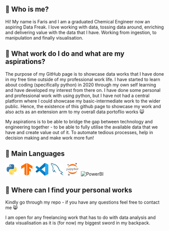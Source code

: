 ## :cowboy_hat_face: Who is me?
Hi! My name is Faris and I am a graduated Chemical Engineer now an aspiring Data Freak. I love working with data, tossing data around, enriching and delivering value with the data that I have. Working from ingestion, to manipulation and finally visualisation. 

## :exploding_head: What work do I do and what are my aspirations?
The purpose of my GitHub page is to showcase data works that I have done in my free time outside of my professional work life. I have started to learn about coding (specifically python) in 2020 through my own self learning and have developed my interest from there on. I have done some personal and professional work with using python, but I have not had a central platform where I could showcase my basic-intermediate work to the wider public. Hence, the existence of this github page to showcase my work and also acts as an extension arm to my overall data portoflio works :smiley_cat:

My aspirations is to be able to bridge the gap between technology and engineering together - to be able to fully utilise the available data that we have and create value out of it. To automate tedious processes, help in decision making and make work more fun!

## :robot: Main Languages
<div>
  <img src="https://github.com/devicons/devicon/blob/master/icons/python/python-original.svg" title="Python" alt="Python" width="40" height="40"/>&nbsp;
  <img src="https://github.com/devicons/devicon/blob/master/icons/tensorflow/tensorflow-original.svg" title="Tensorflow" alt="Tensorflow" width="40" height="40"/>&nbsp;
  <img src="https://github.com/devicons/devicon/blob/master/icons/vscode/vscode-original.svg" title="VSCode" alt="VSCode" width="40" height="40"/>&nbsp;
  <img src="https://github.com/devicons/devicon/blob/master/icons/mysql/mysql-original.svg" title="MYSQL" alt="MYSQL" width="40" height="40"/>&nbsp;
  <img src="https://github.com/devicons/devicon/blob/master/icons/jupyter/jupyter-original-wordmark.svg" title="Jupyter" alt="Jupyter" width="40" height="40"/>&nbsp;
  <img src="https://github.com/microsoft/PowerBI-Icons/blob/main/SVG/Power-BI.svg" title="PowerBI" alt="PowerBI" width="40" height="40"/>&nbsp;
</div>

## :thought_balloon: Where can I find your personal works
Kindly go through my repo - if you have any questions feel free to contact me :smile_cat:

I am open for any freelancing work that has to do with data analysis and data visualisation as it is (for now) my biggest sword in my backpack. 
